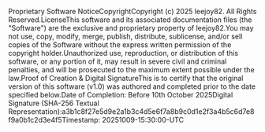 Proprietary Software NoticeCopyrightCopyright (c) 2025 leejoy82. All Rights Reserved.LicenseThis software and its associated documentation files (the "Software") are the exclusive and proprietary property of leejoy82.You may not use, copy, modify, merge, publish, distribute, sublicense, and/or sell copies of the Software without the express written permission of the copyright holder.Unauthorized use, reproduction, or distribution of this software, or any portion of it, may result in severe civil and criminal penalties, and will be prosecuted to the maximum extent possible under the law.Proof of Creation & Digital SignatureThis is to certify that the original version of this software (v1.0) was authored and completed prior to the date specified below.Date of Completion: Before 10th October 2025Digital Signature (SHA-256 Textual Representation):a3b1c8f27e5d9e2a1b3c4d5e6f7a8b9c0d1e2f3a4b5c6d7e8f9a0b1c2d3e4f5Timestamp: 20251009-15:30:00-UTC
